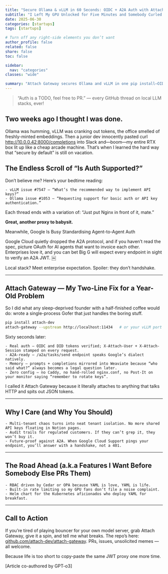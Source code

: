 ```yaml
---
title: "Secure Ollama & vLLM in 60 Seconds: OIDC + A2A Auth with Attach Gateway"
subtitle: "I Left My GPU Unlocked for Five Minutes and Somebody Curled It"
date: 2025-06-30
categories: [startups]
tags: [startups]

# Turn off any right‐side elements you don’t want
author_profile: false
related: false
share: false
toc: false

sidebar:
  nav: "categories"
classes: "wide"

summary: "Attach Gateway secures Ollama and vLLM in one pip install—OIDC + Google A2A JWT auth, session headers, and Weaviate logging for audit-grade memory."
---
```


> “Auth is a TODO, feel free to PR.”
> — every GitHub thread on local LLM stacks, ever!

## Two weeks ago I thought I was done.
Ollama was humming, vLLM was cranking out tokens, the office smelled of freshly-minted embeddings. Then a junior dev innocently pasted curl http://10.0.0.42:8000/completions into Slack and—boom—my entire RTX box lit up like a cheap arcade machine.
That’s when I learned the hard way that “secure by default” is still on vacation.

## The Endless Scroll of “Is Auth Supported?”
Don’t believe me? Here’s your bedtime reading:

	- vLLM issue #7547 — “What’s the recommended way to implement API keys?”  ￼
	- Ollama issue #1053 — “Requesting support for basic auth or API key authentication.”  ￼

Each thread ends with a variation of: “Just put Nginx in front of it, mate.”

**Great, another proxy to babysit.**

Meanwhile, Google Is Busy Standardising Agent-to-Agent Auth

Google Cloud quietly dropped the A2A protocol, and if you haven’t read the spec, picture OAuth for AI agents that want to invoice each other. Enterprises love it, and you can bet Big G will expect every endpoint in sight to verify an A2A JWT.  ￼

Local stack? Meet enterprise expectation. Spoiler: they don’t handshake.

---

## Attach Gateway — My Two-Line Fix for a Year-Old Problem

So I did what any sleep-deprived founder with a half-finished coffee would do: wrote a single-process Gofer that just handles the boring stuff.

```bash
pip install attach-dev
attach-gateway --upstream http://localhost:11434   # or your vLLM port
```

Sixty seconds later:

	- Real auth — OIDC and DID tokens verified; X-Attach-User + X-Attach-Session stamped on every request.
	- A2A-ready — /a2a/tasks/send endpoint speaks Google’s dialect natively.
	- Memory — prompts + completions mirrored into Weaviate because “who said what?” always becomes a legal question later.
	- Zero config — no Caddy, no hand-rolled nginx.conf, no Post-It on your monitor saying “remember to rotate keys”.

I called it Attach Gateway because it literally attaches to anything that talks HTTP and spits out JSON tokens.

---

## Why I Care (and Why You Should)
	- Multi-tenant chaos turns into neat tenant isolation. No more shared API keys floating in Notion pages.
	- Audit trails for regulated customers. If they can’t grep it, they won’t buy it.
	- Future-proof against A2A. When Google Cloud Support pings your endpoint, you’ll answer with a handshake, not a 401.

---

## The Road Ahead (a.k.a Features I Want Before Somebody Else PRs Them)
	- RBAC driven by Cedar or OPA because YAML is love, YAML is life.
	- Built-in rate limiting so my GPU fans don’t file a noise complaint.
	- Helm chart for the Kubernetes aficionados who deploy YAML for breakfast.

---

## Call to Action

If you’re tired of playing bouncer for your own model server, grab Attach Gateway, give it a spin, and tell me what breaks. The repo’s here: [github.com/attach-dev/attach-gateway](https://github.com/attach-dev/attach-gateway). PRs, issues, unsolicited memes — all welcome.

Because life is too short to copy-paste the same JWT proxy one more time.

[Article co-authored by GPT-o3]